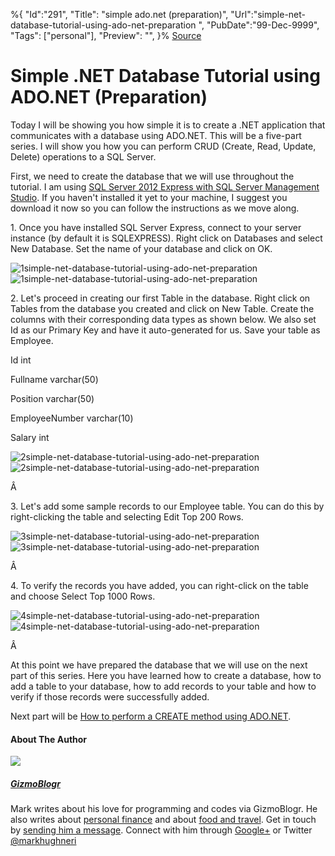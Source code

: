 ﻿%{
    "Id":"291",
    "Title": "simple ado.net (preparation)",
    "Url":"simple-net-database-tutorial-using-ado-net-preparation",
    "PubDate":"99-Dec-9999",
    "Tags": ["personal"],
    "Preview": "",
}%
[Source](http://gizmoblogr.com/587/simple-net-database-tutorial-using-ado-net-preparation "Permalink to Simple .NET Database Tutorial using ADO.NET (Preparation)")

# Simple .NET Database Tutorial using ADO.NET (Preparation)

Today I will be showing you how simple it is to create a .NET application that communicates with a database using ADO.NET. This will be a five-part series. I will show you how you can perform CRUD (Create, Read, Update, Delete) operations to a SQL Server.

First, we need to create the database that we will use throughout the tutorial. I am using [SQL Server 2012 Express with SQL Server Management Studio][1]. If you haven't installed it yet to your machine, I suggest you download it now so you can follow the instructions as we move along.

1\. Once you have installed SQL Server Express, connect to your server instance (by default it is SQLEXPRESS). Right click on Databases and select New Database. Set the name of your database and click on OK.

![1simple-net-database-tutorial-using-ado-net-preparation][2]![1simple-net-database-tutorial-using-ado-net-preparation][3]

2\. Let's proceed in creating our first Table in the database. Right click on Tables from the database you created and click on New Table. Create the columns with their corresponding data types as shown below. We also set Id as our Primary Key and have it auto-generated for us. Save your table as Employee.

Id
int

Fullname
varchar(50)

Position
varchar(50)

EmployeeNumber
varchar(10)

Salary
int

![2simple-net-database-tutorial-using-ado-net-preparation][2]![2simple-net-database-tutorial-using-ado-net-preparation][4]

Â 

3\. Let's add some sample records to our Employee table. You can do this by right-clicking the table and selecting Edit Top 200 Rows.

![3simple-net-database-tutorial-using-ado-net-preparation][2]![3simple-net-database-tutorial-using-ado-net-preparation][5]

Â 

4\. To verify the records you have added, you can right-click on the table and choose Select Top 1000 Rows.

![4simple-net-database-tutorial-using-ado-net-preparation][2]![4simple-net-database-tutorial-using-ado-net-preparation][6]

Â 



At this point we have prepared the database that we will use on the next part of this series. Here you have learned how to create a database, how to add a table to your database, how to add records to your table and how to verify if those records were successfully added.

Next part will be [How to perform a CREATE method using ADO.NET][7].




#### About The Author

![][8]

##### [GizmoBlogr][9]

Mark writes about his love for programming and codes via GizmoBlogr. He also writes about [personal finance][10] and about [food and travel][11]. Get in touch by [sending him a message][12]. Connect with him through  [Google+][13] or Twitter [@markhughneri][14]

[1]: http://www.microsoft.com/en-us/download/details.aspx?id=29062
[2]: http://gizmoblogr.com/assets/loading.gif
[3]: http://gizmoblogr.com/wp-content/uploads/2013/10/1simple-net-database-tutorial-using-ado-net-preparation.gif
[4]: http://gizmoblogr.com/wp-content/uploads/2013/10/2simple-net-database-tutorial-using-ado-net-preparation.gif
[5]: http://gizmoblogr.com/wp-content/uploads/2013/10/3simple-net-database-tutorial-using-ado-net-preparation.gif
[6]: http://gizmoblogr.com/wp-content/uploads/2013/10/4simple-net-database-tutorial-using-ado-net-preparation.gif
[7]: http://gizmoblogr.com/606/simple-net-database-tutorial-using-ado-net-create
[8]: http://0.gravatar.com/avatar/0a71fb2741e1e3052384c81c65fde29a?s=100&d=http%3A%2F%2F0.gravatar.com%2Favatar%2Fad516503a11cd5ca435acc9bb6523536%3Fs%3D100&r=G
[9]: http://gizmoblogr.com/author/mhneri
[10]: http://moneygizmo.net
[11]: http://www.sisigbytes.com
[12]: http://gizmoblogr.com/contact
[13]: http://plus.google.com/108873856677774227247?rel=author
[14]: https://twitter.com/markhughneri
